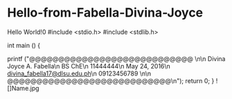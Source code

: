 # Hello-from-Fabella-Divina-Joyce
Hello World!0
#include <stdio.h>
#include <stdlib.h>

int main () {	

printf ("@@@@@@@@@@@@@@@@@@@@@@@@@@@@ \n\n Divina Joyce A. Fabella\n BS ChE\n 11444444\n May 24, 2016\n divina_fabella17@dlsu.edu.ph\n 09123456789 \n\n @@@@@@@@@@@@@@@@@@@@@@@@@@@@\n");
return 0;
}
![]Name.jpg
